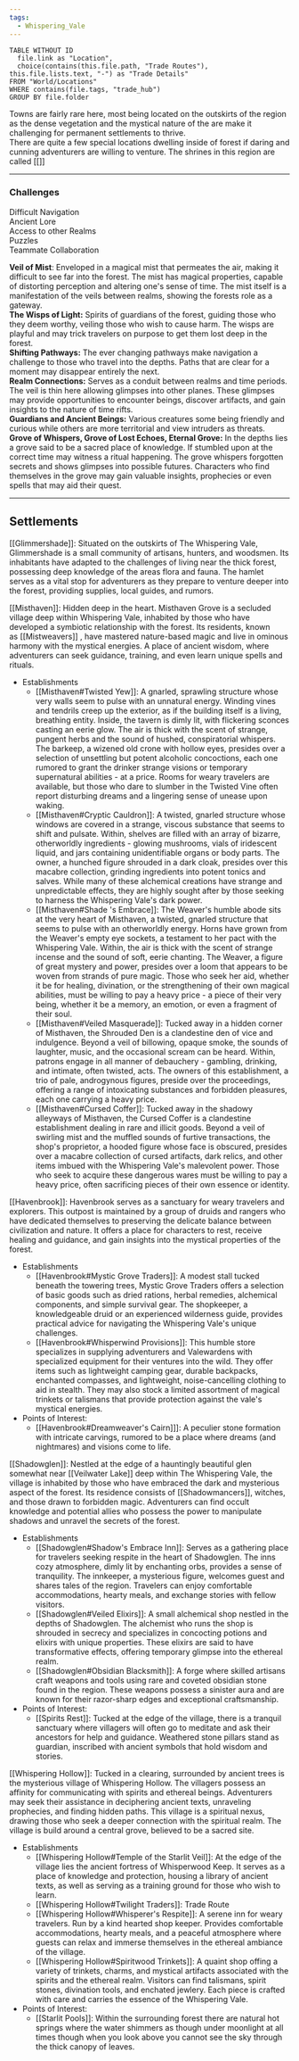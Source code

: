 ```yaml
---
tags:
  - Whispering_Vale
---
```


```dataview
TABLE WITHOUT ID
  file.link as "Location",
  choice(contains(this.file.path, "Trade Routes"), this.file.lists.text, "-") as "Trade Details"
FROM "World/Locations"
WHERE contains(file.tags, "trade_hub")
GROUP BY file.folder
```
Towns are fairly rare here, most being located on the outskirts of the region as the dense vegetation and the mystical nature of the are make it challenging for permanent settlements to thrive.  
There are quite a few special locations dwelling inside of forest if daring and cunning adventurers are willing to venture.
The shrines in this region are called [[]]

---

### Challenges

Difficult Navigation  
Ancient Lore  
Access to other Realms  
Puzzles  
Teammate Collaboration

**Veil of Mist**: Enveloped in a magical mist that permeates the air, making it difficult to see far into the forest. The mist has magical properties, capable of distorting perception and altering one's sense of time. The mist itself is a manifestation of the veils between realms, showing the forests role as a gateway.  
**The Wisps of Light:** Spirits of guardians of the forest, guiding those who they deem worthy, veiling those who wish to cause harm. The wisps are playful and may trick travelers on purpose to get them lost deep in the forest.  
**Shifting Pathways:** The ever changing pathways make navigation a challenge to those who travel into the depths. Paths that are clear for a moment may disappear entirely the next.  
**Realm Connections:** Serves as a conduit between realms and time periods. The veil is thin here allowing glimpses into other planes. These glimpses may provide opportunities to encounter beings, discover artifacts, and gain insights to the nature of time rifts.  
**Guardians and Ancient Beings:** Various creatures some being friendly and curious while others are more territorial and view intruders as threats.  
**Grove of Whispers, Grove of Lost Echoes, Eternal Grove:** In the depths lies a grove said to be a sacred place of knowledge. If stumbled upon at the correct time may witness a ritual happening. The grove whispers forgotten secrets and shows glimpses into possible futures. Characters who find themselves in the grove may gain valuable insights, prophecies or even spells that may aid their quest.

---
## Settlements

[[Glimmershade]]: Situated on the outskirts of The Whispering Vale, Glimmershade is a small community of artisans, hunters, and woodsmen. Its inhabitants have adapted to the challenges of living near the thick forest, possessing deep knowledge of the areas flora and fauna. The hamlet serves as a vital stop for adventurers as they prepare to venture deeper into the forest, providing supplies, local guides, and rumors.

[[Misthaven]]: Hidden deep in the heart. Misthaven Grove is a secluded village deep within Whispering Vale, inhabited by those who have developed a symbiotic relationship with the forest. Its residents, known as [[Mistweavers]] , have mastered nature-based magic and live in ominous harmony with the mystical energies. A place of ancient wisdom, where adventurers can seek guidance, training, and even learn unique spells and rituals.

- Establishments
    - [[Misthaven#Twisted Yew]]: A gnarled, sprawling structure whose very walls seem to pulse with an unnatural energy. Winding vines and tendrils creep up the exterior, as if the building itself is a living, breathing entity. Inside, the tavern is dimly lit, with flickering sconces casting an eerie glow. The air is thick with the scent of strange, pungent herbs and the sound of hushed, conspiratorial whispers. The barkeep, a wizened old crone with hollow eyes, presides over a selection of unsettling but potent alcoholic concoctions, each one rumored to grant the drinker strange visions or temporary supernatural abilities - at a price. Rooms for weary travelers are available, but those who dare to slumber in the Twisted Vine often report disturbing dreams and a lingering sense of unease upon waking.
    - [[Misthaven#Cryptic Cauldron]]: A twisted, gnarled structure whose windows are covered in a strange, viscous substance that seems to shift and pulsate. Within, shelves are filled with an array of bizarre, otherworldly ingredients - glowing mushrooms, vials of iridescent liquid, and jars containing unidentifiable organs or body parts. The owner, a hunched figure shrouded in a dark cloak, presides over this macabre collection, grinding ingredients into potent tonics and salves. While many of these alchemical creations have strange and unpredictable effects, they are highly sought after by those seeking to harness the Whispering Vale's dark power.
    - [[Misthaven#Shade 's Embrace]]: The Weaver's humble abode sits at the very heart of Misthaven, a twisted, gnarled structure that seems to pulse with an otherworldly energy. Horns have grown from the Weaver's empty eye sockets, a testament to her pact with the Whispering Vale. Within, the air is thick with the scent of strange incense and the sound of soft, eerie chanting. The Weaver, a figure of great mystery and power, presides over a loom that appears to be woven from strands of pure magic. Those who seek her aid, whether it be for healing, divination, or the strengthening of their own magical abilities, must be willing to pay a heavy price - a piece of their very being, whether it be a memory, an emotion, or even a fragment of their soul.
    - [[Misthaven#Veiled Masquerade]]: Tucked away in a hidden corner of Misthaven, the Shrouded Den is a clandestine den of vice and indulgence. Beyond a veil of billowing, opaque smoke, the sounds of laughter, music, and the occasional scream can be heard. Within, patrons engage in all manner of debauchery - gambling, drinking, and intimate, often twisted, acts. The owners of this establishment, a trio of pale, androgynous figures, preside over the proceedings, offering a range of intoxicating substances and forbidden pleasures, each one carrying a heavy price.
    - [[Misthaven#Cursed Coffer]]: Tucked away in the shadowy alleyways of Misthaven, the Cursed Coffer is a clandestine establishment dealing in rare and illicit goods. Beyond a veil of swirling mist and the muffled sounds of furtive transactions, the shop's proprietor, a hooded figure whose face is obscured, presides over a macabre collection of cursed artifacts, dark relics, and other items imbued with the Whispering Vale's malevolent power. Those who seek to acquire these dangerous wares must be willing to pay a heavy price, often sacrificing pieces of their own essence or identity.


[[Havenbrook]]: Havenbrook serves as a sanctuary for weary travelers and explorers. This outpost is maintained by a group of druids and rangers who have dedicated themselves to preserving the delicate balance between civilization and nature. It offers a place for characters to rest, receive healing and guidance, and gain insights into the mystical properties of the forest.

- Establishments
    - [[Havenbrook#Mystic Grove Traders]]: A modest stall tucked beneath the towering trees, Mystic Grove Traders offers a selection of basic goods such as dried rations, herbal remedies, alchemical components, and simple survival gear. The shopkeeper, a knowledgeable druid or an experienced wilderness guide, provides practical advice for navigating the Whispering Vale's unique challenges.
    - [[Havenbrook#Whisperwind Provisions]]: This humble store specializes in supplying adventurers and Valewardens with specialized equipment for their ventures into the wild. They offer items such as lightweight camping gear, durable backpacks, enchanted compasses, and lightweight, noise-cancelling clothing to aid in stealth. They may also stock a limited assortment of magical trinkets or talismans that provide protection against the vale's mystical energies.
- Points of Interest:
	- [[Havenbrook#Dreamweaver's Cairn]]]: A peculier stone formation with intricate carvings, rumored to be a place where dreams (and nightmares) and visions come to life.


[[Shadowglen]]: Nestled at the edge of a hauntingly beautiful glen somewhat near [[Veilwater Lake]] deep within The Whispering Vale, the village is inhabited by those who have embraced the dark and mysterious aspect of the forest. Its residence consists of [[Shadowmancers]], witches, and those drawn to forbidden magic. Adventurers can find occult knowledge and potential allies who possess the power to manipulate shadows and unravel the secrets of the forest.

- Establishments
    - [[Shadowglen#Shadow's Embrace Inn]]: Serves as a gathering place for travelers seeking respite in the heart of Shadowglen. The inns cozy atmosphere, dimly lit by enchanting orbs, provides a sense of tranquility. The innkeeper, a mysterious figure, welcomes guest and shares tales of the region. Travelers can enjoy comfortable accommodations, hearty meals, and exchange stories with fellow visitors.
    - [[Shadowglen#Veiled Elixirs]]: A small alchemical shop nestled in the depths of Shadowglen. The alchemist who runs the shop is shrouded in secrecy and specializes in concocting potions and elixirs with unique properties. These elixirs are said to have transformative effects, offering temporary glimpse into the ethereal realm.
    - [[Shadowglen#Obsidian Blacksmith]]: A forge where skilled artisans craft weapons and tools using rare and coveted obsidian stone found in the region. These weapons possess a sinister aura and are known for their razor-sharp edges and exceptional craftsmanship.
- Points of Interest: 
	- [[Spirits Rest]]: Tucked at the edge of the village, there is a tranquil sanctuary where villagers will often go to meditate and ask their ancestors for help and guidance. Weathered stone pillars stand as guardian, inscribed with ancient symbols that hold wisdom and stories. 

[[Whispering Hollow]]: Tucked in a clearing, surrounded by ancient trees is the mysterious village of Whispering Hollow. The villagers possess an affinity for communicating with spirits and ethereal beings. Adventurers may seek their assistance in deciphering ancient texts, unraveling prophecies, and finding hidden paths. This village is a spiritual nexus, drawing those who seek a deeper connection with the spiritual realm. The village is build around a central grove, believed to be a sacred site.

- Establishments
    - [[Whispering Hollow#Temple of the Starlit Veil]]: At the edge of the village lies the ancient fortress of Whisperwood Keep. It serves as a place of knowledge and protection, housing a library of ancient texts, as well as serving as a training ground for those who wish to learn.
    - [[Whispering Hollow#Twilight Traders]]: Trade Route
    - [[Whispering Hollow#Whisperer's Respite]]: A serene inn for weary travelers. Run by a kind hearted shop keeper. Provides comfortable accommodations, hearty meals, and a peaceful atmosphere where guests can relax and immerse themselves in the ethereal ambiance of the village.
    - [[Whispering Hollow#Spiritwood Trinkets]]: A quaint shop offing a variety of trinkets, charms, and mystical artifacts associated with the spirits and the ethereal realm. Visitors can find talismans, spirit stones, divination tools, and enchated jewlery. Each piece is crafted with care and carries the essence of the Whispering Vale.
- Points of Interest:
	- [[Starlit Pools]]: Within the surrounding forest there are natural hot springs where the water shimmers as though under moonlight at all times though when you look above you cannot see the sky through the thick canopy of leaves.

